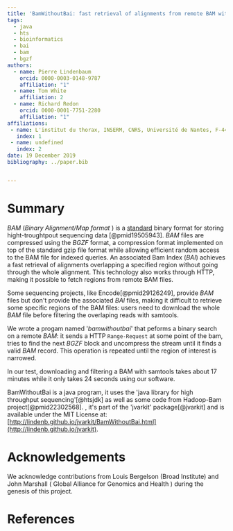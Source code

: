 ```yaml
---
title: 'BamWithoutBai: fast retrieval of alignments from remote BAM without index.'
tags:
  - java
  - hts
  - bioinformatics
  - bai
  - bam
  - bgzf
authors:
  - name: Pierre Lindenbaum
    orcid: 0000-0003-0148-9787
    affiliation: "1" 
  - name: Tom White
    affiliation: 2
  - name: Richard Redon
    orcid: 0000-0001-7751-2280
    affiliation: "1" 
affiliations:
 - name: L'institut du thorax, INSERM, CNRS, Université de Nantes, F-44000 Nantes, France.
   index: 1
 - name: undefined
   index: 2
date: 19 December 2019
bibliography: ../paper.bib


---
```


# Summary

*BAM* (*Binary Alignment/Map format* ) is a [standard](https://samtools.github.io/hts-specs/SAMv1.pdf) binary format for storing hight-troughtpout sequencing data [@pmid19505943]. *BAM* files are compressed using the *BGZF* format,  a compression format implemented on top of the standard gzip file format while allowing efficient random access to the BAM file for indexed queries. An associated Bam Index (*BAI*) achieves a fast retrieval of alignments overlapping a specified region without going through the whole alignment. This technology also works through HTTP, making it possible to fetch regions from remote BAM files. 

Some sequencing projects, like Encode[@pmid29126249], provide *BAM* files but don't provide the associated *BAI* files, making it difficult to retrieve some specific regions of the BAM files: users need to download the whole *BAM* file before filtering the overlaping reads with samtools. 

We wrote a progam named '*bamwithoutbai*' that peforms a binary search on a remote *BAM*: it sends a HTTP `Range-Request` at some point of the bam, tries to find the next *BGZF* block and uncompress the stream until it finds a valid *BAM* record. This operation is repeated until the region of interest is narrowed.

In our test, downloading and filtering a BAM with samtools takes about 17 minutes while it only takes 24 seconds using our software.

BamWithoutBai is a java program, it uses the 'java library for high throughput sequencing'[@htsjdk] as well as some code from Hadoop-Bam project[@pmid22302568]. , it's part of the 'jvarkit' package[@jvarkit] and is available under the MIT License at: [http://lindenb.github.io/jvarkit/BamWithoutBai.html](http://lindenb.github.io/jvarkit).


# Acknowledgements

We acknowledge contributions from Louis Bergelson (Broad Institute) and John Marshall ( Global Alliance for Genomics and Health ) during the genesis of this project.

# References

